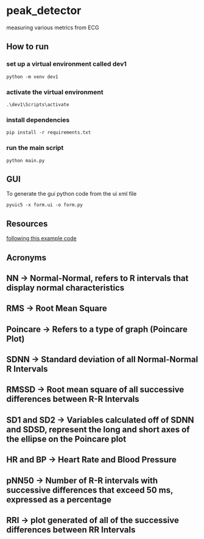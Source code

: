 # peak_detector
measuring various metrics from ECG

## How to run

### set up a virtual environment called dev1
```
python -m venv dev1
```

### activate the virtual environment
```
.\dev1\Scripts\activate
```

### install dependencies 
```
pip install -r requirements.txt
```

### run the main script
```
python main.py
```

## GUI

To generate the gui python code from the ui xml file
```
pyuic5 -x form.ui -o form.py
```

## Resources

[following this example code](https://docs.scipy.org/doc/scipy/reference/generated/scipy.misc.electrocardiogram.html#scipy.misc.electrocardiogram)

## Acronyms 
## NN -> Normal-Normal, refers to R intervals that display normal characteristics
## RMS -> Root Mean Square

## Poincare -> Refers to a type of graph (Poincare Plot)

## SDNN -> Standard deviation of all Normal-Normal R Intervals
## RMSSD -> Root mean square of all successive differences between R-R Intervals

## SD1 and SD2 -> Variables calculated off of SDNN and SDSD, represent the long and short axes of the ellipse on the Poincare plot

## HR and BP -> Heart Rate and Blood Pressure

## pNN50 -> Number of R-R intervals with successive differences that exceed 50 ms, expressed as a percentage 
## RRI -> plot generated of all of the successive differences between RR Intervals
